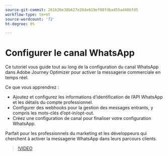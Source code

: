 ```yaml
---
source-git-commit: 261b26e38b627e26de619ef08fdba455ad486fd5
workflow-type: tm+mt
source-wordcount: '72'
ht-degree: 0%

---
```

# Configurer le canal WhatsApp

Ce tutoriel vous guide tout au long de la configuration du canal WhatsApp dans Adobe Journey Optimizer pour activer la messagerie commerciale en temps réel.

Ce que vous apprendrez :

* Ajoutez et configurez les informations d’identification de l’API WhatsApp et les détails du compte professionnel.
* Configurer des webhooks pour la gestion des messages entrants, y compris les mots-clés d’opt-in/opt-out.
* Créez une configuration de canal pour finaliser votre configuration WhatsApp.

Parfait pour les professionnels du marketing et les développeurs qui cherchent à activer la messagerie WhatsApp dans leurs parcours clients.

>[!VIDEO](https://video.tv.adobe.com/v/3470268/?learn=on&enablevpops)
